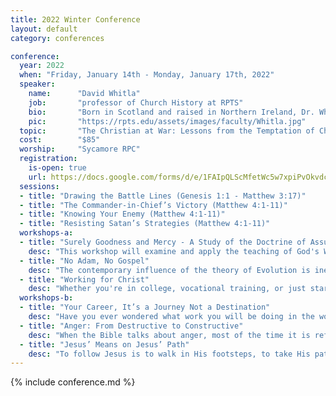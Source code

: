 ```yaml
---
title: 2022 Winter Conference
layout: default
category: conferences

conference:
  year: 2022
  when: "Friday, January 14th - Monday, January 17th, 2022"
  speaker:
    name:      "David Whitla"
    job:       "professor of Church History at RPTS"
    bio:       "Born in Scotland and raised in Northern Ireland, Dr. Whitla immigrated to the United States in 2000, and has been an avid student of history since childhood. He presents Church History as a pastoral discipline, equipping pastors to situate themselves and their flocks in the unfolding narrative directed by the sovereign hand of the Lord of History, Jesus Christ. But since it is also an academic discipline, he teaches future pastors not only to recount the story of Christ building His Church, but to perform the task of historians themselves – engaging confidently with original sources and interpreting and applying them appropriately."
    pic:       "https://rpts.edu/assets/images/faculty/Whitla.jpg"
  topic:       "The Christian at War: Lessons from the Temptation of Christ" 
  cost:        "$85"
  worship:     "Sycamore RPC"
  registration:
    is-open: true
    url: https://docs.google.com/forms/d/e/1FAIpQLScMfetWc5w7xpiPvOkvdcAL5r2wQGo56FbPR29TGVuTjjf6rg/viewform
  sessions:
  - title: "Drawing the Battle Lines (Genesis 1:1 - Matthew 3:17)"
  - title: "The Commander-in-Chief’s Victory (Matthew 4:1-11)"
  - title: "Knowing Your Enemy (Matthew 4:1-11)"
  - title: "Resisting Satan’s Strategies (Matthew 4:1-11)"
  workshops-a:
  - title: "Surely Goodness and Mercy - A Study of the Doctrine of Assurance"  
    desc: "This workshop will examine and apply the teaching of God's Word about the assurance of salvation, focusing most on the book of Hebrews and its recurring call to 'confidence.'  Questions to be addressed include: What really is assurance?  Is the lack of assurance a mark of unbelief?  How can I grow in assurance?  What about false assurance?"  
  - title: "No Adam, No Gospel"  
    desc: "The contemporary influence of the theory of Evolution is inescapable in the college and our culture. Christians need to be informed about this theory and the implications that it can have upon the Church’s teaching on several issues, such as the authority of Scripture, the origin of sin and death, the scope of Christ’s redemption, and the cooperation of faith and science. This workshop will walk through Dr. Richard Gaffin’s booklet, No Adam, No Gospel, and focus primarily on the Bible’s witness that the historical Adam is the progenitor of the human race. This is because with no Adam, there is no gospel."  
  - title: "Working for Christ"  
    desc: "Whether you're in college, vocational training, or just starting off in your career, it can sometimes be challenging to get a view of what it's truly like to strive to live as a Christian in the workplace. At this workshop, we'll seek to better understand what it means to practically serve Christ in your profession while pursuing excellence in all that you do."  
  workshops-b:
  - title: "Your Career, It’s a Journey Not a Destination"  
    desc: "Have you ever wondered what work you will be doing in the working world? The presenter of this workshop intends to share key experiences from his years within the workplace with a close look at how things can change along the way and how to be ready for those changes. We will be looking at what it means to be a leader and also what it means to work in a global environment. This time is meant to be interactive to openly discuss what it means to have a career and how to best focus it, treating your working career as an adventure with the ultimate goal, to honor and glorify God."  
  - title: "Anger: From Destructive to Constructive"  
    desc: "When the Bible talks about anger, most of the time it is referring to God's righteous anger. God's anger burns against sin but also results in redemption. As image bearers of God, how can we 'be angry, and not sin?' The answer is not to avoid all anger. Rather, we should be angry about the right things and express our anger in the right ways like our Father. At this workshop, we'll think through Biblically how to channel our anger in a way that pleases God and brings joy to others."  
  - title: "Jesus’ Means on Jesus’ Path"  
    desc: "To follow Jesus is to walk in His footsteps, to take His path – the path of the cross. How does He lead us? How does He offer grace for the journey? What tools (means) does He give us to that end? The church has long found the answer to this question in the word, sacraments, and prayer. In this workshop, particularly through the book of Mark, we will see how Jesus models, trains, and guides us in these means through the story of His life on earth. On His path, He was a man of the Word, prayer, and sacrament. And He shows us how to do and be the same."  
---
```

{% include conference.md %}
